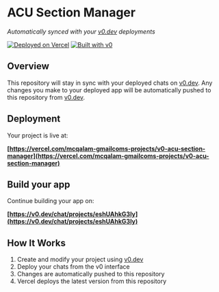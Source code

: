 # ACU Section Manager

*Automatically synced with your [v0.dev](https://v0.dev) deployments*

[![Deployed on Vercel](https://img.shields.io/badge/Deployed%20on-Vercel-black?style=for-the-badge&logo=vercel)](https://vercel.com/mcqalam-gmailcoms-projects/v0-acu-section-manager)
[![Built with v0](https://img.shields.io/badge/Built%20with-v0.dev-black?style=for-the-badge)](https://v0.dev/chat/projects/eshUAhkG3ly)

## Overview

This repository will stay in sync with your deployed chats on [v0.dev](https://v0.dev).
Any changes you make to your deployed app will be automatically pushed to this repository from [v0.dev](https://v0.dev).

## Deployment

Your project is live at:

**[https://vercel.com/mcqalam-gmailcoms-projects/v0-acu-section-manager](https://vercel.com/mcqalam-gmailcoms-projects/v0-acu-section-manager)**

## Build your app

Continue building your app on:

**[https://v0.dev/chat/projects/eshUAhkG3ly](https://v0.dev/chat/projects/eshUAhkG3ly)**

## How It Works

1. Create and modify your project using [v0.dev](https://v0.dev)
2. Deploy your chats from the v0 interface
3. Changes are automatically pushed to this repository
4. Vercel deploys the latest version from this repository